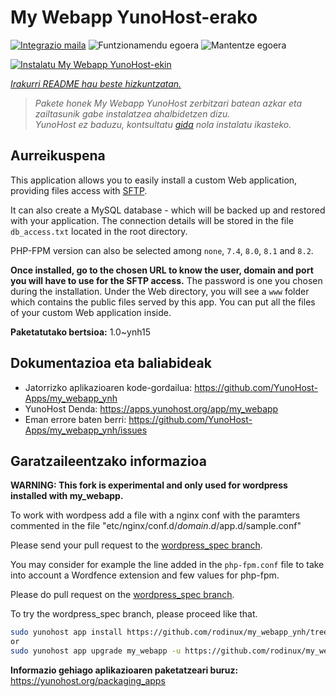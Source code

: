 <!--
Ohart ongi: README hau automatikoki sortu da <https://github.com/YunoHost/apps/tree/master/tools/readme_generator>ri esker
EZ editatu eskuz.
-->

# My Webapp YunoHost-erako

[![Integrazio maila](https://dash.yunohost.org/integration/my_webapp.svg)](https://dash.yunohost.org/appci/app/my_webapp) ![Funtzionamendu egoera](https://ci-apps.yunohost.org/ci/badges/my_webapp.status.svg) ![Mantentze egoera](https://ci-apps.yunohost.org/ci/badges/my_webapp.maintain.svg)

[![Instalatu My Webapp YunoHost-ekin](https://install-app.yunohost.org/install-with-yunohost.svg)](https://install-app.yunohost.org/?app=my_webapp)

*[Irakurri README hau beste hizkuntzatan.](./ALL_README.md)*

> *Pakete honek My Webapp YunoHost zerbitzari batean azkar eta zailtasunik gabe instalatzea ahalbidetzen dizu.*  
> *YunoHost ez baduzu, kontsultatu [gida](https://yunohost.org/install) nola instalatu ikasteko.*

## Aurreikuspena

This application allows you to easily install a custom Web application, providing files access with [SFTP](https://yunohost.org/en/filezilla).

It can also create a MySQL database - which will be backed up and restored with your application. The connection details will be stored in the file `db_access.txt` located in the root directory.

PHP-FPM version can also be selected among `none`, `7.4`, `8.0`, `8.1` and `8.2`.

**Once installed, go to the chosen URL to know the user, domain and port you will have to use for the SFTP access.** The password is one you chosen during the installation. Under the Web directory, you will see a `www` folder which contains the public files served by this app. You can put all the files of your custom Web application inside.


**Paketatutako bertsioa:** 1.0~ynh15
## Dokumentazioa eta baliabideak

- Jatorrizko aplikazioaren kode-gordailua: <https://github.com/YunoHost-Apps/my_webapp_ynh>
- YunoHost Denda: <https://apps.yunohost.org/app/my_webapp>
- Eman errore baten berri: <https://github.com/YunoHost-Apps/my_webapp_ynh/issues>

## Garatzaileentzako informazioa

**WARNING: This fork is experimental and only used for wordpress installed with my_webapp.** 

To work with wordpess add a file with a nginx conf with the paramters commented in the file "etc/nginx/conf.d/$domain.d/$app.d/sample.conf"

Please send your pull request to the [wordpress_spec branch](https://github.com/rodinux/my_webapp_ynh/tree/worpress_spec).

You may consider for example the line added in the `php-fpm.conf` file to take into account a Wordfence extension and few values for php-fpm.

Please do pull request on the [wordpress_spec branch](https://github.com/rodinux/my_webapp_ynh/tree/wordpress_spec).

To try the wordpress_spec branch, please proceed like that.


``` bash
sudo yunohost app install https://github.com/rodinux/my_webapp_ynh/tree/wordpress_spec --debug
or
sudo yunohost app upgrade my_webapp -u https://github.com/rodinux/my_webapp_ynh/tree/wordpress_spec --debug
```

**Informazio gehiago aplikazioaren paketatzeari buruz:** <https://yunohost.org/packaging_apps>

